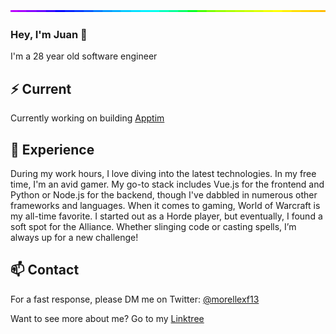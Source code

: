 <img style="width:100%;height:3px;" src="./bar.gif" />

### Hey, I'm Juan 👋

I'm a 28 year old software engineer

## ⚡️ Current

Currently working on building [Apptim](https://apptim.com/)

## 💎 Experience

During my work hours, I love diving into the latest technologies. In my free time, I'm an avid gamer. My go-to stack includes Vue.js for the frontend and Python or Node.js for the backend, though I've dabbled in numerous other frameworks and languages. When it comes to gaming, World of Warcraft is my all-time favorite. I started out as a Horde player, but eventually, I found a soft spot for the Alliance. Whether slinging code or casting spells, I’m always up for a new challenge!

## 📫 Contact

For a fast response, please DM me on Twitter: [@morellexf13](https://twitter.com/direct_messages/create/morellexf13) 

Want to see more about me? Go to my [Linktree](https://linktr.ee/morellexf13)
